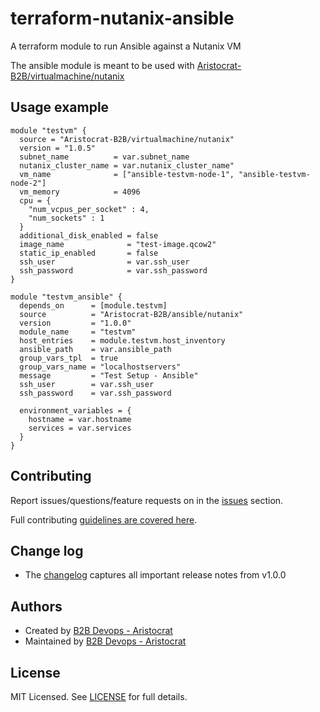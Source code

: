 # terraform-nutanix-ansible

A terraform module to run Ansible against a Nutanix VM

The ansible module is meant to be used with [Aristocrat-B2B/virtualmachine/nutanix](https://registry.terraform.io/modules/Aristocrat-B2B/virtualmachine/nutanix/latest)
## Usage example


```hcl
module "testvm" {
  source = "Aristocrat-B2B/virtualmachine/nutanix"
  version = "1.0.5"
  subnet_name          = var.subnet_name
  nutanix_cluster_name = var.nutanix_cluster_name"
  vm_name              = ["ansible-testvm-node-1", "ansible-testvm-node-2"]
  vm_memory            = 4096
  cpu = {
    "num_vcpus_per_socket" : 4,
    "num_sockets" : 1
  }
  additional_disk_enabled = false
  image_name              = "test-image.qcow2"
  static_ip_enabled       = false
  ssh_user                = var.ssh_user
  ssh_password            = var.ssh_password
}

module "testvm_ansible" {
  depends_on      = [module.testvm]
  source          = "Aristocrat-B2B/ansible/nutanix"
  version         = "1.0.0"
  module_name     = "testvm"
  host_entries    = module.testvm.host_inventory
  ansible_path    = var.ansible_path
  group_vars_tpl  = true
  group_vars_name = "localhostservers"
  message         = "Test Setup - Ansible"
  ssh_user        = var.ssh_user
  ssh_password    = var.ssh_password

  environment_variables = {
    hostname = var.hostname
    services = var.services
  }
}

```

## Contributing

Report issues/questions/feature requests on in the [issues](https://github.com/Aristocrat-B2B/terraform-nutanix-ansible/issues/new) section.

Full contributing [guidelines are covered here](https://github.com/Aristocrat-B2B/terraform-nutanix-ansible/blob/master/.github/CONTRIBUTING.md).

## Change log

- The [changelog](https://github.com/Aristocrat-B2B/terraform-nutanix-ansible/tree/master/CHANGELOG.md) captures all important release notes from v1.0.0

## Authors

- Created by [B2B Devops - Aristocrat](https://github.com/Aristocrat-B2B)
- Maintained by [B2B Devops - Aristocrat](https://github.com/Aristocrat-B2B)

## License

MIT Licensed. See [LICENSE](https://github.com/Aristocrat-B2B/terraform-nutanix-ansible/tree/master/LICENSE) for full details.
